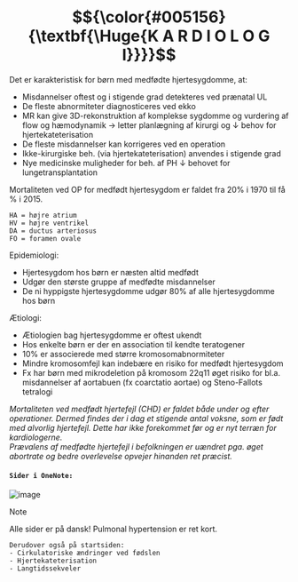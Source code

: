# $${\color{#005156}{\textbf{\Huge{K A R D I O L O G I}}}}$$
Det er karakteristisk for børn med medfødte hjertesygdomme, at:
- Misdannelser oftest og i stigende grad detekteres ved prænatal UL
- De fleste abnormiteter diagnosticeres ved ekko
- MR kan give 3D-rekonstruktion af komplekse sygdomme og vurdering af flow og hæmodynamik → letter planlægning af kirurgi og ↓ behov for hjertekateterisation
- De fleste misdannelser kan korrigeres ved en operation
- Ikke-kirurgiske beh. (via hjertekateterisation) anvendes i stigende grad
- Nye medicinske muligheder for beh. af PH ↓ behovet for lungetransplantation

Mortaliteten ved OP for medfødt hjertesygdom er faldet fra 20% i 1970 til få % i 2015.<br>
```HI = hjerteinsufficiens
HA = højre atrium
HV = højre ventrikel
DA = ductus arteriosus
FO = foramen ovale
```


Epidemiologi:
- Hjertesygdom hos børn er næsten altid medfødt
- Udgør den største gruppe af medfødte misdannelser
- De ni hyppigste hjertesygdomme udgør 80% af alle hjertesygdomme hos børn

Ætiologi:
- Ætiologien bag hjertesygdomme er oftest ukendt
- Hos enkelte børn er der en association til kendte teratogener
- 10% er associerede med større kromosomabnormiteter
- Mindre kromosomfejl kan indebære en risiko for medfødt hjertesygdom
- Fx har børn med mikrodeletion på kromosom 22q11  øget risiko for bl.a. misdannelser af aortabuen (fx coarctatio aortae) og Steno-Fallots tetralogi

*Mortaliteten ved medfødt hjertefejl (CHD) er faldet både under og efter operationer. Dermed findes der i dag et stigende antal voksne, som er født med alvorlig hjertefejl. Dette har ikke forekommet før og er nyt terræn for kardiologerne.* <br>
*Prævalens af medfødte hjertefejl i befolkningen er uændret pga. øget abortrate og bedre overlevelse opvejer hinanden ret præcist.*

#### `Sider i OneNote:`
![image](https://github.com/user-attachments/assets/6a5eaa4e-04e3-4270-a446-5103c54b83a7)

> [!NOTE]
> Alle sider er på dansk! Pulmonal hypertension er ret kort.

```
Derudover også på startsiden:
- Cirkulatoriske ændringer ved fødslen
- Hjertekateterisation
- Langtidssekveler
```
